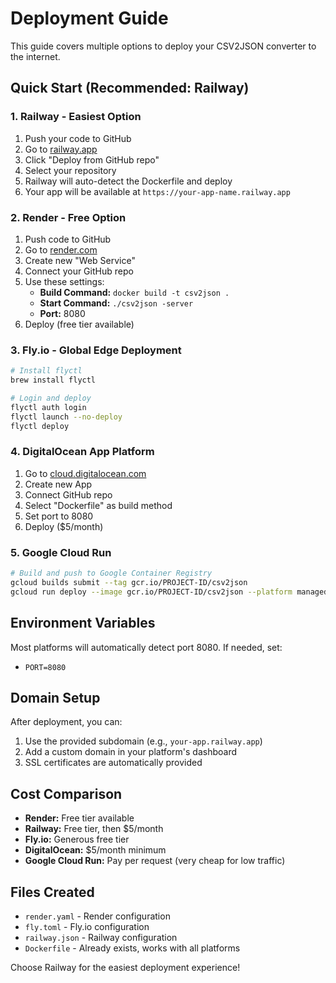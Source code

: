 # Deployment Guide

This guide covers multiple options to deploy your CSV2JSON converter to the internet.

## Quick Start (Recommended: Railway)

### 1. Railway - Easiest Option
1. Push your code to GitHub
2. Go to [railway.app](https://railway.app)
3. Click "Deploy from GitHub repo"
4. Select your repository
5. Railway will auto-detect the Dockerfile and deploy
6. Your app will be available at `https://your-app-name.railway.app`

### 2. Render - Free Option
1. Push code to GitHub
2. Go to [render.com](https://render.com)
3. Create new "Web Service"
4. Connect your GitHub repo
5. Use these settings:
   - **Build Command:** `docker build -t csv2json .`
   - **Start Command:** `./csv2json -server`
   - **Port:** 8080
6. Deploy (free tier available)

### 3. Fly.io - Global Edge Deployment
```bash
# Install flyctl
brew install flyctl

# Login and deploy
flyctl auth login
flyctl launch --no-deploy
flyctl deploy
```

### 4. DigitalOcean App Platform
1. Go to [cloud.digitalocean.com](https://cloud.digitalocean.com)
2. Create new App
3. Connect GitHub repo
4. Select "Dockerfile" as build method
5. Set port to 8080
6. Deploy ($5/month)

### 5. Google Cloud Run
```bash
# Build and push to Google Container Registry
gcloud builds submit --tag gcr.io/PROJECT-ID/csv2json
gcloud run deploy --image gcr.io/PROJECT-ID/csv2json --platform managed
```

## Environment Variables
Most platforms will automatically detect port 8080. If needed, set:
- `PORT=8080`

## Domain Setup
After deployment, you can:
1. Use the provided subdomain (e.g., `your-app.railway.app`)
2. Add a custom domain in your platform's dashboard
3. SSL certificates are automatically provided

## Cost Comparison
- **Render:** Free tier available
- **Railway:** Free tier, then $5/month
- **Fly.io:** Generous free tier
- **DigitalOcean:** $5/month minimum
- **Google Cloud Run:** Pay per request (very cheap for low traffic)

## Files Created
- `render.yaml` - Render configuration
- `fly.toml` - Fly.io configuration  
- `railway.json` - Railway configuration
- `Dockerfile` - Already exists, works with all platforms

Choose Railway for the easiest deployment experience!
